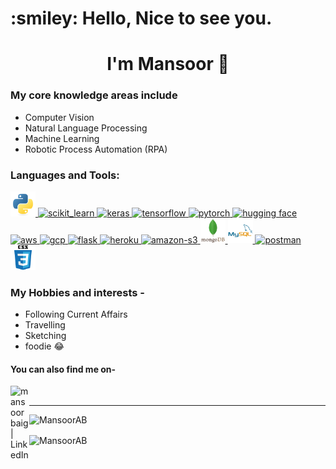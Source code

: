 <h1>:smiley: Hello, Nice to see you.</h1>
<h1 align="center">I'm Mansoor 👋</h1> 

### My core knowledge areas include
* Computer Vision
* Natural Language Processing
* Machine Learning
* Robotic Process Automation (RPA)

<h3 align="left">Languages and Tools:</h3>
<p align="left">
<a href="https://www.python.org" target="_blank"> <img src="https://raw.githubusercontent.com/devicons/devicon/master/icons/python/python-original.svg" alt="python" width="40" height="40"/> </a>
 <a href="https://scikit-learn.org/" target="_blank"> <img src="https://upload.wikimedia.org/wikipedia/commons/0/05/Scikit_learn_logo_small.svg" alt="scikit_learn" width="40" height="40"/> </a>
 <a href="https://keras.io/api/" target="_blank"> <img src="https://upload.wikimedia.org/wikipedia/commons/thumb/a/ae/Keras_logo.svg/1200px-Keras_logo.svg.png" alt="keras" width="40" height="40"/> </a>
 <a href="https://www.tensorflow.org" target="_blank"> <img src="https://www.vectorlogo.zone/logos/tensorflow/tensorflow-icon.svg" alt="tensorflow" width="40" height="40"/> </a>
 <a href="https://pytorch.org/" target="_blank"> <img src="https://www.vectorlogo.zone/logos/pytorch/pytorch-icon.svg" alt="pytorch" width="40" height="40"/> </a>
 <a href="https://huggingface.co/" target="_blank"> <img src="https://pbs.twimg.com/profile_images/1348748676282388482/nr8ZuLBE_400x400.jpg" alt="hugging face" width="40" height="40"/> </a>
 <a href="https://aws.amazon.com/" target="_blank"> <img src="https://www.vectorlogo.zone/logos/amazon_aws/amazon_aws-icon.svg" alt="aws" width="40" height="40"/> </a>
 <a href="https://cloud.google.com/" target="_blank"> <img src="https://appmasters.io/static/google-cloud-platform-logo-1548cb88200dbc04ca79a2447a0db447.png" alt="gcp" width="40" height="40"/> </a>
 <a href="https://flask.palletsprojects.com/" target="_blank"> <img src="https://www.vectorlogo.zone/logos/pocoo_flask/pocoo_flask-icon.svg" alt="flask" width="40" height="40"/> </a>
 <a href="https://heroku.com" target="_blank"> <img src="https://www.vectorlogo.zone/logos/heroku/heroku-icon.svg" alt="heroku" width="40" height="40"/> </a>
 <a href="https://aws.amazon.com/s3/" target="_blank"> <img src="https://www.cleo.com/sites/default/files/2018-10/logo_amazon-s3_module-11.png" alt="amazon-s3" width="40" height="40"/> </a>
 <a href="https://www.mongodb.com/" target="_blank"> <img src="https://raw.githubusercontent.com/devicons/devicon/master/icons/mongodb/mongodb-original-wordmark.svg" alt="mongodb" width="40" height="40"/> </a>
 <a href="https://www.mysql.com/" target="_blank"> <img src="https://raw.githubusercontent.com/devicons/devicon/master/icons/mysql/mysql-original-wordmark.svg" alt="mysql" width="40" height="40"/> </a>
 <a href="https://postman.com" target="_blank"> <img src="https://www.vectorlogo.zone/logos/getpostman/getpostman-icon.svg" alt="postman" width="40" height="40"/> </a>
 <a href="https://www.w3schools.com/css/" target="_blank"> <img src="https://raw.githubusercontent.com/devicons/devicon/master/icons/css3/css3-original-wordmark.svg" alt="css3" width="40" height="40"/> </a>
<!---
comments go here...
https://www.cleo.com/sites/default/files/2018-10/logo_amazon-s3_module-11.png
https://appmasters.io/static/google-cloud-platform-logo-1548cb88200dbc04ca79a2447a0db447.png
<a href="https://getbootstrap.com" target="_blank"> <img src="https://raw.githubusercontent.com/devicons/devicon/master/icons/bootstrap/bootstrap-plain-wordmark.svg" alt="bootstrap" width="40" height="40"/> </a>
<a href="https://git-scm.com/" target="_blank"> <img src="https://www.vectorlogo.zone/logos/git-scm/git-scm-icon.svg" alt="git" width="40" height="40"/> </a>
<a href="https://www.w3.org/html/" target="_blank"> <img src="https://raw.githubusercontent.com/devicons/devicon/master/icons/html5/html5-original-wordmark.svg" alt="html5" width="40" height="40"/> </a>
<a href="https://www.linux.org/" target="_blank"> <img src="https://raw.githubusercontent.com/devicons/devicon/master/icons/linux/linux-original.svg" alt="linux" width="40" height="40"/> </a>
<a href="https://www.docker.com/" target="_blank"> <img src="https://raw.githubusercontent.com/devicons/devicon/master/icons/docker/docker-original-wordmark.svg" alt="docker" width="40" height="40"/> </a>
<a href="https://opencv.org/" target="_blank"> <img src="https://www.vectorlogo.zone/logos/opencv/opencv-icon.svg" alt="opencv" width="40" height="40"/> </a>
https://upload.wikimedia.org/wikipedia/commons/thumb/a/ae/Keras_logo.svg/1200px-Keras_logo.svg.png
https://pbs.twimg.com/profile_images/1348748676282388482/nr8ZuLBE_400x400.jpg
---> 
</p>

### My Hobbies and interests -
* Following Current Affairs
* Travelling
* Sketching
* foodie :joy: 

#### You can also find me on- 

[<img align="left" alt="mansoorbaig | LinkedIn" width="30px" src="https://img.icons8.com/color/48/000000/linkedin.png" />][linkedin]
<br>

<hr>

[linkedin]: https://www.linkedin.com/in/mansoorbaig

<p align="left"> <img src="https://komarev.com/ghpvc/?username=MansoorAB&label=Profile%20views&color=0e75b6&style=flat" alt="MansoorAB" /> </p>

<p><img align="center" src="https://github-readme-streak-stats.herokuapp.com/?user=MansoorAB&" alt="MansoorAB" /></p>

